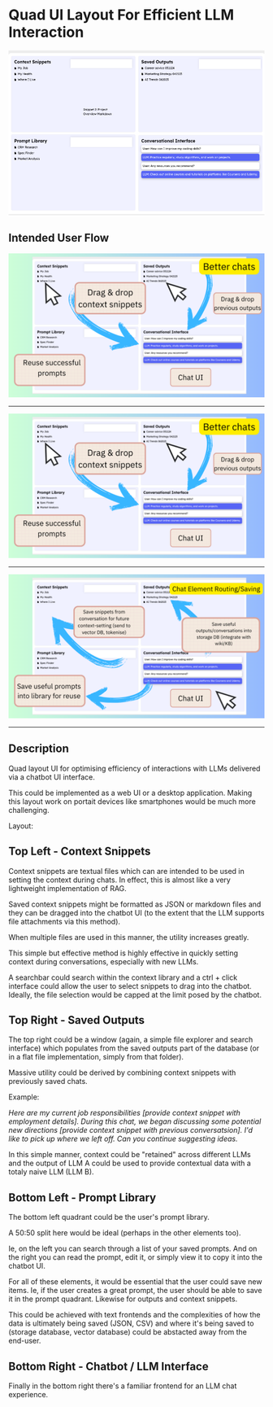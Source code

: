 # Quad UI Layout For Efficient LLM Interaction

![alt text](wireframes/1.png)

## Intended User Flow

![alt text](wireframes/2.png)

---

![alt text](wireframes/2.png)

---

![alt text](wireframes/3.png)

---

## Description

Quad layout UI for optimising efficiency of interactions with LLMs delivered via a chatbot UI interface.

This could be implemented as a web UI or a desktop application. Making this layout work on portait devices like smartphones would be much more challenging. 

Layout:

## Top Left - Context Snippets

Context snippets are textual files which can are intended to be used in setting the context during chats. In effect, this is almost like a very lightweight implementation of RAG. 

Saved context snippets might be formatted as JSON or markdown files and they can be dragged into the chatbot UI (to the extent that the LLM supports file attachments via this method). 

When multiple files are used in this manner, the utility increases greatly. 

This simple but effective method is highly effective in quickly setting context during conversations, especially with new LLMs. 

A searchbar could search within the context library and a ctrl + click interface could allow the user to select snippets to drag into the chatbot. Ideally, the file selection would be capped at the limit posed by the chatbot. 

## Top Right - Saved Outputs

The top right could be a window (again, a simple file explorer and search interface) which populates from the saved outputs part of the database (or in a flat file implementation, simply from that folder). 

Massive utility could be derived by combining context snippets with previously saved chats. 

Example:

*Here are my current job responsibilities [provide context snippet with employment details]. During this chat, we began discussing some potential new directions [provide context snippet with previous conversatsion]. I'd like to pick up where we left off. Can you continue suggesting ideas.*

In this simple manner, context could be "retained" across different LLMs and the output of LLM A could be used to provide contextual data with a totaly naive LLM (LLM B).

## Bottom Left - Prompt Library

The bottom left quadrant could be the user's prompt library. 

A 50:50 split here would be ideal (perhaps in the other elements too).

Ie, on the left you can search through a list of your saved prompts. And on the right you can read the prompt, edit it, or simply view it to copy it into the chatbot UI.

For all of these elements, it would be essential that the user could save new items. Ie, if the user creates a great prompt, the user should be able to save it in the prompt quadrant. Likewise for outputs and context snippets. 

This could be achieved with text frontends and the complexities of how the data is ultimately being saved (JSON, CSV) and where it's being saved to (storage database, vector database) could be abstacted away from the end-user.

## Bottom Right - Chatbot / LLM Interface

Finally in the bottom right there's a familiar frontend for an LLM chat experience. 